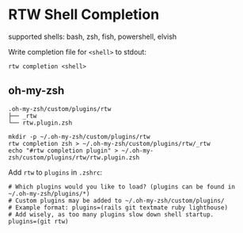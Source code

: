 # RTW Shell Completion

supported shells: bash, zsh, fish, powershell, elvish

Write completion file for `<shell>` to stdout:

```
rtw completion <shell>
```

## oh-my-zsh

```
.oh-my-zsh/custom/plugins/rtw
├── _rtw
└── rtw.plugin.zsh
```

```
mkdir -p ~/.oh-my-zsh/custom/plugins/rtw
rtw completion zsh > ~/.oh-my-zsh/custom/plugins/rtw/_rtw
echo "#rtw completion plugin" > ~/.oh-my-zsh/custom/plugins/rtw/rtw.plugin.zsh
```

Add `rtw` to `plugins` in `.zshrc`:

```
# Which plugins would you like to load? (plugins can be found in ~/.oh-my-zsh/plugins/*)
# Custom plugins may be added to ~/.oh-my-zsh/custom/plugins/
# Example format: plugins=(rails git textmate ruby lighthouse)
# Add wisely, as too many plugins slow down shell startup.
plugins=(git rtw)
```
